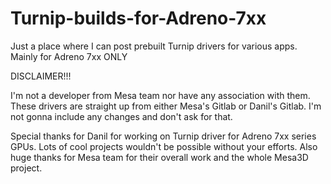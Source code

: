 # Turnip-builds-for-Adreno-7xx
Just a place where I can post prebuilt Turnip drivers for various apps. Mainly for Adreno 7xx ONLY

DISCLAIMER!!!

I'm not a developer from Mesa team nor have any association with them. These drivers are straight up from either Mesa's Gitlab or Danil's Gitlab. I'm not gonna include any changes and don't ask for that.

Special thanks for Danil for working on Turnip driver for Adreno 7xx series GPUs. Lots of cool projects wouldn't be possible without your efforts.
Also huge thanks for Mesa team for their overall work and the whole Mesa3D project. 
